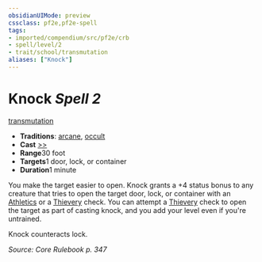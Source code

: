 ```yaml
---
obsidianUIMode: preview
cssclass: pf2e,pf2e-spell
tags:
- imported/compendium/src/pf2e/crb
- spell/level/2
- trait/school/transmutation
aliases: ["Knock"]
---
```

# Knock *Spell 2*   
[transmutation](transmutation.md)  

- **Traditions**: [arcane](arcane.md), [occult](occult.md)
- **Cast** [>>](chapter-9-playing-the-game.md#Actions "Two-Action") 
- **Range**30 foot
- **Targets**1 door, lock, or container
- **Duration**1 minute

You make the target easier to open. Knock grants a +4 status bonus to any creature that tries to open the target door, lock, or container with an [Athletics](../skills.md#Athletics) or a [Thievery](../skills.md#Thievery) check. You can attempt a [Thievery](../skills.md#Thievery) check to open the target as part of casting knock, and you add your level even if you're untrained.

Knock counteracts lock.

*Source: Core Rulebook p. 347*